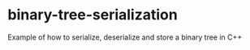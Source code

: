binary-tree-serialization
=========================

Example of how to serialize, deserialize and store a binary tree in C++